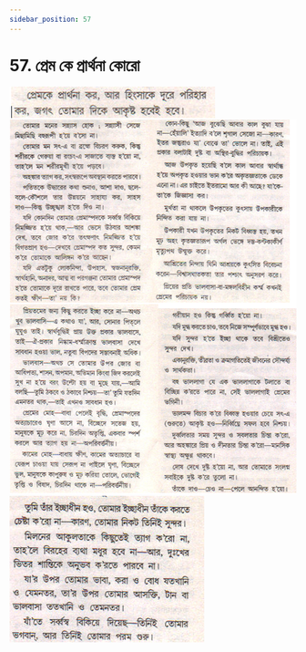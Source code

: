 ```yaml
---
sidebar_position: 57
---
```



# 57.   প্রেম কে প্রার্থনা কোরো

![প্রেম কে প্রার্থনা কোরো](../../../static/img/bengali/verse57.1.png)
![প্রেম কে প্রার্থনা কোরো](../../../static/img/bengali/verse57.2.png)
![প্রেম কে প্রার্থনা কোরো](../../../static/img/bengali/verse57.3.png)